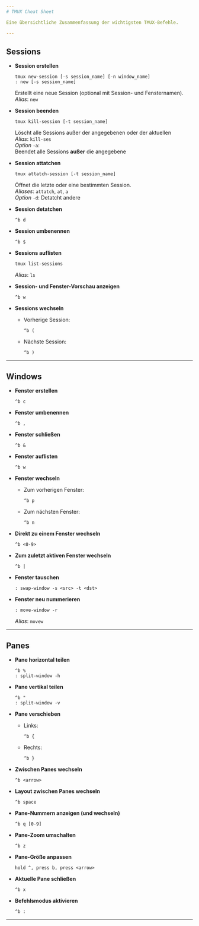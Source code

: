 ```yaml
---
# TMUX Cheat Sheet

Eine übersichtliche Zusammenfassung der wichtigsten TMUX-Befehle.

---
```


## Sessions

- **Session erstellen**  
  ```
  tmux new-session [-s session_name] [-n window_name]
  : new [-s session_name]
  ```
  Erstellt eine neue Session (optional mit Session- und Fensternamen).  
  *Alias*: `new`  

- **Session beenden**  
  ```
  tmux kill-session [-t session_name]
  ```
  Löscht alle Sessions außer der angegebenen oder der aktuellen  
  *Alias*: `kill-ses`  
  *Option* `-a`:  
    Beendet alle Sessions **außer** die angegebene  
  
- **Session attatchen**  
  ```
  tmux attatch-session [-t session_name]
  ```  
  Öffnet die letzte oder eine bestimmten Session.  
  *Aliases*: `attatch`, `at`, `a`  
  *Option* `-d`: Detatcht andere  


- **Session detatchen**  
  ```
  ^b d
  ```  

- **Session umbenennen**  
  ```
  ^b $
  ```  

- **Sessions auflisten**  
  ```
  tmux list-sessions
  ```  
  *Alias*: `ls`  

- **Session- und Fenster-Vorschau anzeigen**  
  ```
  ^b w
  ```

- **Sessions wechseln**  
  - Vorherige Session:  
    ```
    ^b (
    ```  
  - Nächste Session:  
    ```
    ^b )
    ```

---

## Windows

- **Fenster erstellen**  
  ```
  ^b c
  ```

- **Fenster umbenennen**  
  ```
  ^b ,
  ```

- **Fenster schließen**  
  ```
  ^b &
  ```

- **Fenster auflisten**  
  ```
  ^b w
  ```

- **Fenster wechseln**  
  - Zum vorherigen Fenster:  
    ```
    ^b p
    ```  
  - Zum nächsten Fenster:  
    ```
    ^b n
    ```

- **Direkt zu einem Fenster wechseln**  
  ```
  ^b <0-9>
  ```

- **Zum zuletzt aktiven Fenster wechseln**  
  ```
  ^b |
  ```

- **Fenster tauschen**  
  ```
  : swap-window -s <src> -t <dst>
  ```  

- **Fenster neu nummerieren**  
  ```
  : move-window -r
  ```
  *Alias*: `movew`  

---

## Panes

- **Pane horizontal teilen**  
  ```
  ^b %
  : split-window -h
  ```

- **Pane vertikal teilen**  
  ```
  ^b "
  : split-window -v
  ```  

- **Pane verschieben**  
  - Links:
    ```
    ^b {
    ```
  - Rechts:
    ```
    ^b }
    ```

- **Zwischen Panes wechseln**  
  ```
  ^b <arrow>
  ```  

- **Layout zwischen Panes wechseln**  
  ```
  ^b space
  ```

- **Pane-Nummern anzeigen (und wechseln)**  
  ```
  ^b q [0-9]
  ```

- **Pane-Zoom umschalten**  
  ```
  ^b z
  ```

- **Pane-Größe anpassen**  
  ```
  hold ^, press b, press <arrow>
  ```  

- **Aktuelle Pane schließen**  
  ```
  ^b x
  ```

- **Befehlsmodus aktivieren**  
  ```
  ^b :
  ```

---

